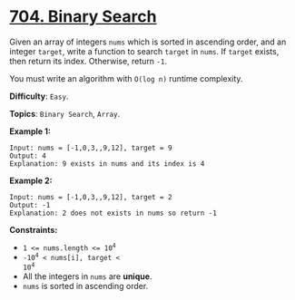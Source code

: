 # [704. Binary Search](https://leetcode.com/problems/binary-search/)

Given an array of integers `nums` which is sorted in ascending order, and an integer `target`, write a function to search `target` in `nums`. If `target` exists, then return its index. Otherwise, return `-1`.

You must write an algorithm with `O(log n)` runtime complexity.

**Difficulty**: `Easy`.

**Topics**: `Binary Search`, `Array`.

**Example 1:**

```
Input: nums = [-1,0,3,,9,12], target = 9
Output: 4
Explanation: 9 exists in nums and its index is 4
```

**Example 2:**

```
Input: nums = [-1,0,3,,9,12], target = 2
Output: -1
Explanation: 2 does not exists in nums so return -1
```

**Constraints:**

- <code>1 <= nums.length <= 10<sup>4</sup> </code>
- <code>-10<sup>4</sup> < nums[i], target < 10<sup>4</sup></code>
- All the integers in `nums` are **unique**.
- `nums` is sorted in ascending order.